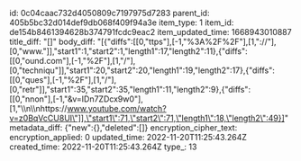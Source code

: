 id: 0c04caac732d4050809c7197975d7283
parent_id: 405b5bc32d014def9db068f409f94a3e
item_type: 1
item_id: de154b8461394628b374791fcdc9eac2
item_updated_time: 1668943010887
title_diff: "[]"
body_diff: "[{\"diffs\":[[0,\"ttps\"],[-1,\"%3A%2F%2F\"],[1,\"://\"],[0,\"www.\"]],\"start1\":1,\"start2\":1,\"length1\":17,\"length2\":11},{\"diffs\":[[0,\"ound.com\"],[-1,\"%2F\"],[1,\"/\"],[0,\"techniqu\"]],\"start1\":20,\"start2\":20,\"length1\":19,\"length2\":17},{\"diffs\":[[0,\"ques\"],[-1,\"%2F\"],[1,\"/\"],[0,\"retr\"]],\"start1\":35,\"start2\":35,\"length1\":11,\"length2\":9},{\"diffs\":[[0,\"nnon\"],[-1,\"&v=IDn7ZDcx9w0\"],[1,\"\\\n\\\nhttps://www.youtube.com/watch?v=z0BqVcCU8UI\"]],\"start1\":71,\"start2\":71,\"length1\":18,\"length2\":49}]"
metadata_diff: {"new":{},"deleted":[]}
encryption_cipher_text: 
encryption_applied: 0
updated_time: 2022-11-20T11:25:43.264Z
created_time: 2022-11-20T11:25:43.264Z
type_: 13